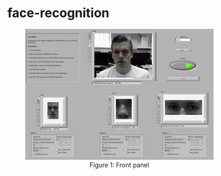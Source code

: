 # face-recognition

<div align="center">

<figure>
<img src="face-recognition-front-panel.jpg"><br/>
  <figcaption>Figure 1: Front panel</figcaption>
</figure>

</div>
